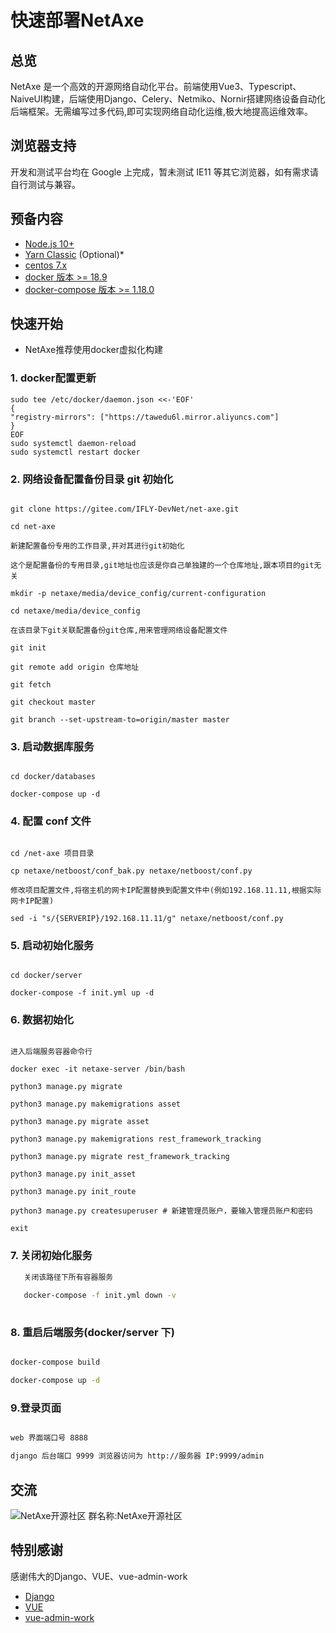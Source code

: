# 快速部署NetAxe
## 总览

NetAxe 是一个高效的开源网络自动化平台。前端使用Vue3、Typescript、NaiveUI构建，后端使用Django、Celery、Netmiko、Nornir搭建网络设备自动化后端框架。无需编写过多代码,即可实现网络自动化运维,极大地提高运维效率。
## 浏览器支持

开发和测试平台均在 Google 上完成，暂未测试 IE11 等其它浏览器，如有需求请自行测试与兼容。

## 预备内容

- [Node.js 10+](https://nodejs.org/en/)
- [Yarn Classic](https://classic.yarnpkg.com/en/) (Optional)\*
- [centos 7.x ](https://www.centos.org/download/)
- [docker 版本 >= 18.9](https://docs.docker.com/)
- [docker-compose 版本 >= 1.18.0](https://github.com/docker/compose/releases)

## 快速开始

- NetAxe推荐使用docker虚拟化构建


### 1. docker配置更新

```shell script
sudo tee /etc/docker/daemon.json <<-'EOF'
{
"registry-mirrors": ["https://tawedu6l.mirror.aliyuncs.com"]
}
EOF
sudo systemctl daemon-reload
sudo systemctl restart docker
```


### 2. 网络设备配置备份目录 git 初始化


```shell script

git clone https://gitee.com/IFLY-DevNet/net-axe.git

cd net-axe

新建配置备份专用的工作目录,并对其进行git初始化

这个是配置备份的专用目录,git地址也应该是你自己单独建的一个仓库地址,跟本项目的git无关

mkdir -p netaxe/media/device_config/current-configuration

cd netaxe/media/device_config

在该目录下git关联配置备份git仓库,用来管理网络设备配置文件

git init

git remote add origin 仓库地址

git fetch

git checkout master

git branch --set-upstream-to=origin/master master

```

### 3. 启动数据库服务

```shell script

cd docker/databases

docker-compose up -d

```

### 4. 配置 conf 文件

```shell script

cd /net-axe 项目目录

cp netaxe/netboost/conf_bak.py netaxe/netboost/conf.py

修改项目配置文件,将宿主机的网卡IP配置替换到配置文件中(例如192.168.11.11,根据实际网卡IP配置)

sed -i "s/{SERVERIP}/192.168.11.11/g" netaxe/netboost/conf.py
```

### 5. 启动初始化服务

```shell script

cd docker/server

docker-compose -f init.yml up -d

```

### 6. 数据初始化

```shell script

进入后端服务容器命令行

docker exec -it netaxe-server /bin/bash

python3 manage.py migrate

python3 manage.py makemigrations asset

python3 manage.py migrate asset

python3 manage.py makemigrations rest_framework_tracking

python3 manage.py migrate rest_framework_tracking

python3 manage.py init_asset

python3 manage.py init_route

python3 manage.py createsuperuser # 新建管理员账户，要输入管理员账户和密码

exit
```

### 7. 关闭初始化服务

```bash
   关闭该路径下所有容器服务
   
   docker-compose -f init.yml down -v
   
```

### 8. 重启后端服务(docker/server 下)

```bash

docker-compose build

docker-compose up -d

```

### 9.登录页面

```bash

web 界面端口号 8888

django 后台端口 9999 浏览器访问为 http://服务器 IP:9999/admin

```

## 交流
![NetAxe开源社区](https://www.hualigs.cn/image/6332660a8bea7.jpg)
群名称:NetAxe开源社区

## 特别感谢
感谢伟大的Django、VUE、vue-admin-work
- [Django](https://github.com/django/django)
- [VUE](https://github.com/vuejs/vue)
- [vue-admin-work](https://github.com/qingqingxuan/vue-admin-work)